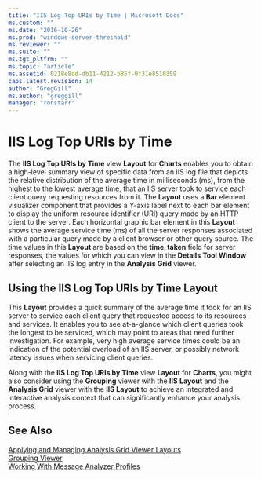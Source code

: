 ```yaml
---
title: "IIS Log Top URIs by Time | Microsoft Docs"
ms.custom: ""
ms.date: "2016-10-26"
ms.prod: "windows-server-threshold"
ms.reviewer: ""
ms.suite: ""
ms.tgt_pltfrm: ""
ms.topic: "article"
ms.assetid: 0218e8dd-db11-4212-b85f-0f31e8510359
caps.latest.revision: 14
author: "GregGill"
ms.author: "greggill"
manager: "ronstarr"
---
```

# IIS Log Top URIs by Time
The **IIS Log Top URIs by Time** view **Layout** for **Charts** enables you to obtain a high-level summary view of  specific data from an IIS log file that depicts the relative distribution of the average time in milliseconds (ms), from the highest to the lowest average time, that an IIS server took to service each client query requesting resources from it. The **Layout** uses a **Bar** element visualizer component that provides a Y-axis label next to each bar element to display the uniform resource identifier (URI) query made by an HTTP client to the server. Each horizontal graphic bar element in this **Layout** shows the average service time (ms) of all the server responses associated with a particular query made by a client browser or other query source. The time values in this **Layout** are based on the **time_taken** field for server responses, the values for which you can view in the **Details** **Tool Window** after selecting an IIS log entry in the **Analysis Grid** viewer.  
  
## Using the IIS Log Top URIs by Time Layout  
 This **Layout** provides a quick summary of the average time it took for an IIS server to service each client query that  requested access to its resources and services. It enables you to see at-a-glance which client queries took the longest to be serviced, which may point to areas that need further investigation. For example, very high average service times could be an indication of the potential overload of an IIS server, or possibly network latency issues when servicing client queries.  
  
 Along with the **IIS Log Top URIs by Time** view **Layout** for **Charts**, you might also consider using the **Grouping** viewer with the **IIS** **Layout** and the **Analysis Grid** viewer with the **IIS** **Layout** to achieve an integrated and interactive analysis context that can significantly enhance your analysis process.  
  
## See Also  
 [Applying and Managing Analysis Grid Viewer Layouts](applying-and-managing-analysis-grid-viewer-layouts.md)   
 [Grouping Viewer](grouping-viewer.md)   
 [Working With Message Analyzer Profiles](working-with-message-analyzer-profiles.md)